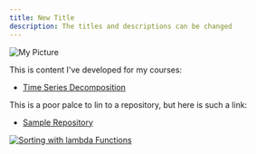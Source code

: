 ```yaml
---
title: New Title
description: The titles and descriptions can be changed
---
```


![My Picture](/pics/Bradley_Jim-45.jpg)

This is content I've developed for my courses:

- [Time Series Decomposition](/timeseries/index.md)

This is a poor palce to lin to a repository, but here is such a link:
- [Sample Repository](https://github.com/gitdemowm/sample)

[![Sorting with lambda Functions](https://img.youtube.com/vi/UmUiu59e17Q/0.jpg)](http://www.youtube.com/watch?v=UmUiu59e17Q)
